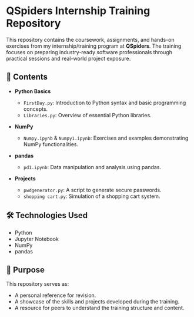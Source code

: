 
# QSpiders Internship Training Repository

This repository contains the coursework, assignments, and hands-on exercises from my internship/training program at **QSpiders**. The training focuses on preparing industry-ready software professionals through practical sessions and real-world project exposure.

## 📁 Contents

- **Python Basics**
  - `FirstDay.py`: Introduction to Python syntax and basic programming concepts.
  - `Libraries.py`: Overview of essential Python libraries.

- **NumPy**
  - `Numpy.ipynb` & `Numpy1.ipynb`: Exercises and examples demonstrating NumPy functionalities.

- **pandas**
  - `pd1.ipynb`: Data manipulation and analysis using pandas.

- **Projects**
  - `pwdgenerator.py`: A script to generate secure passwords.
  - `shopping cart.py`: Simulation of a shopping cart system.

## 🛠️ Technologies Used

- Python
- Jupyter Notebook
- NumPy
- pandas

## 📌 Purpose

This repository serves as:

- A personal reference for revision.
- A showcase of the skills and projects developed during the training.
- A resource for peers to understand the training structure and content.

